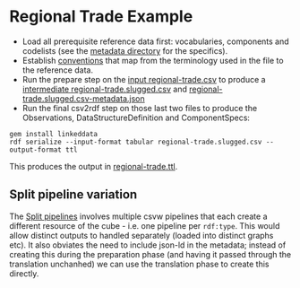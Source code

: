 # Regional Trade Example

- Load all prerequisite reference data first: vocabularies, components and codelists (see the [metadata directory](./metadata) for the specifics).
- Establish [conventions](./conventions.clj) that map from the terminology used in the file to the reference data.
- Run the prepare step on the [input regional-trade.csv](./regional-trade.csv) to produce a [intermediate regional-trade.slugged.csv](./regional-trade.slugged.csv) and [regional-trade.slugged.csv-metadata.json](./regional-trade.slugged.csv-metadata.json)
- Run the final csv2rdf step on those last two files to produce the Observations, DataStructureDefinition and ComponentSpecs:

```
gem install linkeddata
rdf serialize --input-format tabular regional-trade.slugged.csv --output-format ttl
```

This produces the output in [regional-trade.ttl](./regional-trade.ttl).

## Split pipeline variation

The [Split pipelines](./split) involves multiple csvw pipelines that each create a different resource of the cube - i.e. one pipeline per `rdf:type`. This would allow distinct outputs to handled separately (loaded into distinct graphs etc). It also obviates the need to include json-ld in the metadata; instead of creating this during the preparation phase (and having it passed through the translation unchanhed) we can use the translation phase to create this directly.

